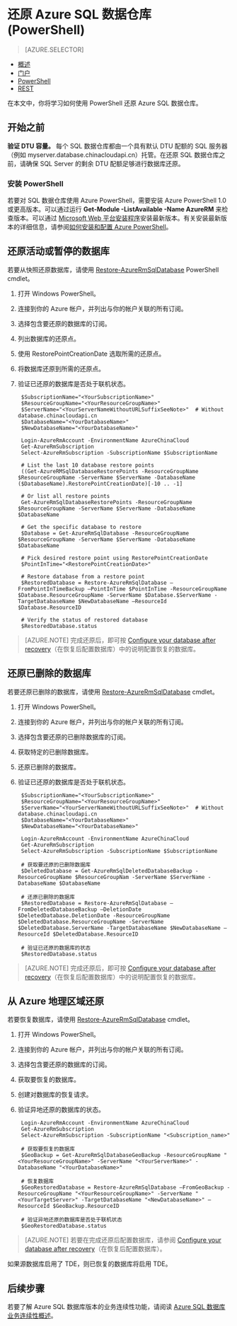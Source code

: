 <properties
   pageTitle="还原 Azure SQL 数据仓库 (PowerShell) | Azure"
   description="用于还原 SQL 数据仓库的 PowerShell 任务。"
   services="sql-data-warehouse"
   documentationCenter="NA"
   authors="Lakshmi1812"
   manager="barbkess"
   editor=""/>  


<tags
   ms.service="sql-data-warehouse"
   ms.devlang="NA"
   ms.topic="article"
   ms.tgt_pltfrm="NA"
   ms.workload="data-services"
   ms.date="09/21/2016"
   wacn.date="10/31/2016"
   ms.author="lakshmir;barbkess;sonyama"/>  


# 还原 Azure SQL 数据仓库 (PowerShell)

> [AZURE.SELECTOR]
- [概述][]
- [门户][]
- [PowerShell][]
- [REST][]

在本文中，你将学习如何使用 PowerShell 还原 Azure SQL 数据仓库。

## 开始之前

**验证 DTU 容量。** 每个 SQL 数据仓库都由一个具有默认 DTU 配额的 SQL 服务器（例如 myserver.database.chinacloudapi.cn）托管。在还原 SQL 数据仓库之前，请确保 SQL Server 的剩余 DTU 配额足够进行数据库还原。

### 安装 PowerShell

若要对 SQL 数据仓库使用 Azure PowerShell，需要安装 Azure PowerShell 1.0 或更高版本。可以通过运行 **Get-Module -ListAvailable -Name AzureRM** 来检查版本。可以通过 [Microsoft Web 平台安装程序][]安装最新版本。有关安装最新版本的详细信息，请参阅[如何安装和配置 Azure PowerShell][]。

## 还原活动或暂停的数据库

若要从快照还原数据库，请使用 [Restore-AzureRmSqlDatabase][] PowerShell cmdlet。

1. 打开 Windows PowerShell。
2. 连接到你的 Azure 帐户，并列出与你的帐户关联的所有订阅。
3. 选择包含要还原的数据库的订阅。
4. 列出数据库的还原点。
5. 使用 RestorePointCreationDate 选取所需的还原点。
6. 将数据库还原到所需的还原点。
7. 验证已还原的数据库是否处于联机状态。


        $SubscriptionName="<YourSubscriptionName>"
        $ResourceGroupName="<YourResourceGroupName>"
        $ServerName="<YourServerNameWithoutURLSuffixSeeNote>"  # Without database.chinacloudapi.cn
        $DatabaseName="<YourDatabaseName>"
        $NewDatabaseName="<YourDatabaseName>"
        
        Login-AzureRmAccount -EnvironmentName AzureChinaCloud
        Get-AzureRmSubscription
        Select-AzureRmSubscription -SubscriptionName $SubscriptionName
        
        # List the last 10 database restore points
        ((Get-AzureRMSqlDatabaseRestorePoints -ResourceGroupName $ResourceGroupName -ServerName $ServerName -DatabaseName ($DatabaseName).RestorePointCreationDate)[-10 .. -1]
        
        # Or list all restore points
        Get-AzureRmSqlDatabaseRestorePoints -ResourceGroupName $ResourceGroupName -ServerName $ServerName -DatabaseName $DatabaseName
        
        # Get the specific database to restore
        $Database = Get-AzureRmSqlDatabase -ResourceGroupName $ResourceGroupName -ServerName $ServerName -DatabaseName $DatabaseName
        
        # Pick desired restore point using RestorePointCreationDate
        $PointInTime="<RestorePointCreationDate>"  
        
        # Restore database from a restore point
        $RestoredDatabase = Restore-AzureRmSqlDatabase –FromPointInTimeBackup –PointInTime $PointInTime -ResourceGroupName $Database.ResourceGroupName -ServerName $Database.$ServerName -TargetDatabaseName $NewDatabaseName –ResourceId $Database.ResourceID
        
        # Verify the status of restored database
        $RestoredDatabase.status


>[AZURE.NOTE] 完成还原后，即可按 [Configure your database after recovery][]（在恢复后配置数据库）中的说明配置恢复的数据库。


## 还原已删除的数据库

若要还原已删除的数据库，请使用 [Restore-AzureRmSqlDatabase][] cmdlet。

1. 打开 Windows PowerShell。
2. 连接到你的 Azure 帐户，并列出与你的帐户关联的所有订阅。
3. 选择包含要还原的已删除数据库的订阅。
4. 获取特定的已删除数据库。
5. 还原已删除的数据库。
6. 验证已还原的数据库是否处于联机状态。


        $SubscriptionName="<YourSubscriptionName>"
        $ResourceGroupName="<YourResourceGroupName>"
        $ServerName="<YourServerNameWithoutURLSuffixSeeNote>"  # Without database.chinacloudapi.cn
        $DatabaseName="<YourDatabaseName>"
        $NewDatabaseName="<YourDatabaseName>"
                
        Login-AzureRmAccount -EnvironmentName AzureChinaCloud
        Get-AzureRmSubscription
        Select-AzureRmSubscription -SubscriptionName $SubscriptionName
                
        # 获取要还原的已删除数据库
        $DeletedDatabase = Get-AzureRmSqlDeletedDatabaseBackup -ResourceGroupName $ResourceGroupNam -ServerName $ServerName -DatabaseName $DatabaseName
                
        # 还原已删除的数据库
        $RestoredDatabase = Restore-AzureRmSqlDatabase –FromDeletedDatabaseBackup –DeletionDate $DeletedDatabase.DeletionDate -ResourceGroupName $DeletedDatabase.ResourceGroupName -ServerName $DeletedDatabase.ServerName -TargetDatabaseName $NewDatabaseName –ResourceId $DeletedDatabase.ResourceID
                
        # 验证已还原的数据库的状态
        $RestoredDatabase.status


>[AZURE.NOTE] 完成还原后，即可按 [Configure your database after recovery][]（在恢复后配置数据库）中的说明配置恢复的数据库。


## 从 Azure 地理区域还原

若要恢复数据库，请使用 [Restore-AzureRmSqlDatabase][] cmdlet。

1. 打开 Windows PowerShell。
2. 连接到你的 Azure 帐户，并列出与你的帐户关联的所有订阅。
3. 选择包含要还原的数据库的订阅。
4. 获取要恢复的数据库。
5. 创建对数据库的恢复请求。
6. 验证异地还原的数据库的状态。

    	Login-AzureRmAccount -EnvironmentName AzureChinaCloud
    	Get-AzureRmSubscription
    	Select-AzureRmSubscription -SubscriptionName "<Subscription_name>"
    
    	# 获取要恢复的数据库
    	$GeoBackup = Get-AzureRmSqlDatabaseGeoBackup -ResourceGroupName "<YourResourceGroupName>" -ServerName "<YourServerName>" -DatabaseName "<YourDatabaseName>"
    
    	# 恢复数据库
    	$GeoRestoredDatabase = Restore-AzureRmSqlDatabase –FromGeoBackup -ResourceGroupName "<YourResourceGroupName>" -ServerName "<YourTargetServer>" -TargetDatabaseName "<NewDatabaseName>" –ResourceId $GeoBackup.ResourceID
    
    	# 验证异地还原的数据库是否处于联机状态
    	$GeoRestoredDatabase.status


>[AZURE.NOTE] 若要在完成还原后配置数据库，请参阅 [Configure your database after recovery][]（在恢复后配置数据库）。


如果源数据库启用了 TDE，则已恢复的数据库将启用 TDE。


## 后续步骤
若要了解 Azure SQL 数据库版本的业务连续性功能，请阅读 [Azure SQL 数据库业务连续性概述][]。

<!--Image references-->


<!--Article references-->
[Azure SQL 数据库业务连续性概述]: /documentation/articles/sql-database-business-continuity/
[Configure your database after recovery]: /documentation/articles/sql-database-disaster-recovery
[如何安装和配置 Azure PowerShell]: /documentation/articles/powershell-install-configure/
[概述]: /documentation/articles/sql-data-warehouse-restore-database-overview/
[门户]: /documentation/articles/sql-data-warehouse-restore-database-portal/
[PowerShell]: /documentation/articles/sql-data-warehouse-restore-database-powershell/
[REST]: /documentation/articles/sql-data-warehouse-restore-database-rest-api/
[Configure your database after recovery]: /documentation/articles/sql-database-disaster-recovery

<!--MSDN references-->
[Restore-AzureRmSqlDatabase]: https://msdn.microsoft.com/zh-cn/library/mt693390.aspx

<!--Other Web references-->
[Azure Portal]: https://portal.azure.cn/
[Microsoft Web 平台安装程序]: https://aka.ms/webpi-azps

<!---HONumber=Mooncake_1024_2016-->
